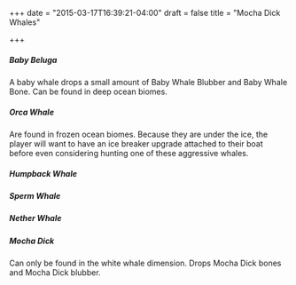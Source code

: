 +++
date = "2015-03-17T16:39:21-04:00"
draft = false
title = "Mocha Dick Whales"

+++

##### Baby Beluga
A baby whale drops a small amount of Baby Whale Blubber and Baby Whale Bone.  Can be found in deep ocean biomes.

##### Orca Whale

Are found in frozen ocean biomes.  Because they are under the ice, the player will want to have an ice breaker upgrade attached to their boat before even considering hunting one of these aggressive whales.

##### Humpback Whale
##### Sperm Whale
##### Nether Whale
##### Mocha Dick
Can only be found in the white whale dimension.  Drops Mocha Dick bones and Mocha Dick blubber.
